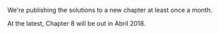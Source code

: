 
We're publishing the solutions to a new chapter at least once a month. 

At the latest, Chapter 8 will be out in Abril 2018.